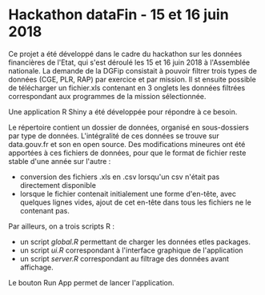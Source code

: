 # Hackathon dataFin - 15 et 16 juin 2018

Ce projet a été développé dans le cadre du hackathon sur les données financières de l'Etat, qui s'est déroulé les 15 et 16 juin 2018 à l'Assemblée nationale.
La demande de la DGFip consistait à pouvoir filtrer trois types de données (CGE, PLR, RAP) par exercice et par mission. Il st ensuite possible de télécharger un fichier.xls contenant en 3 onglets les données filtrées correspondant aux programmes de la mission sélectionnée.

Une application R Shiny a été développée pour répondre à ce besoin.

Le répertoire contient un dossier de données, organisé en sous-dossiers par type de données. L'intégralité de ces données se trouve sur data.gouv.fr et son en open source. Des modifications mineures ont été apportées à ces fichiers de données, pour que le format de fichier reste stable d'une année sur l'autre : 
- conversion des fichiers .xls en .csv lorsqu'un csv n'était pas directement disponible
- lorsque le fichier contenait initialement une forme d'en-tête, avec quelques lignes vides, ajout de cet en-tête dans tous les fichiers ne le contenant pas.

Par ailleurs, on a trois scripts R : 
- un script *global.R* permettant de charger les données etles packages.
- un script *ui.R* correspondant à l'interface graphique de l'application
- un script *server.R* correspondant au filtrage des données avant affichage.

Le bouton Run App permet de lancer l'application.
